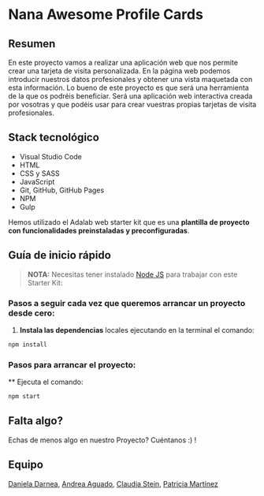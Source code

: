 # Nana Awesome Profile Cards

## Resumen

En este proyecto vamos a realizar una aplicación web que nos permite crear una tarjeta de visita personalizada. En la página web podemos introducir nuestros datos profesionales y obtener una vista maquetada con esta información. Lo bueno de este proyecto es que será una herramienta de la que os podréis beneficiar. Será una aplicación web interactiva creada por vosotras y que podéis usar para crear vuestras propias tarjetas de visita profesionales.

## Stack tecnológico

- Visual Studio Code
- HTML
- CSS y SASS
- JavaScript
- Git, GitHub, GitHub Pages
- NPM
- Gulp

Hemos utilizado el Adalab web starter kit que es una **plantilla de proyecto con funcionalidades preinstaladas y preconfiguradas**.

## Guía de inicio rápido

> **NOTA:** Necesitas tener instalado [Node JS](https://nodejs.org/) para trabajar con este Starter Kit:

### Pasos a seguir cada vez que queremos arrancar un proyecto desde cero:

1. **Instala las dependencias** locales ejecutando en la terminal el comando:

```bash
npm install
```

### Pasos para arrancar el proyecto:

\*\* Ejecuta el comando:

```bash
npm start
```

## Falta algo?

Echas de menos algo en nuestro Proyecto? Cuéntanos :) !

## Equipo

[Daniela Darnea](https://github.com/mdanieladla),
[Andrea Aguado](https://github.com/AndreaAguado),
[Claudia Stein](https://github.com/ClaudiaBStein),
[Patricia Martínez](https://github.com/patricuismart)
